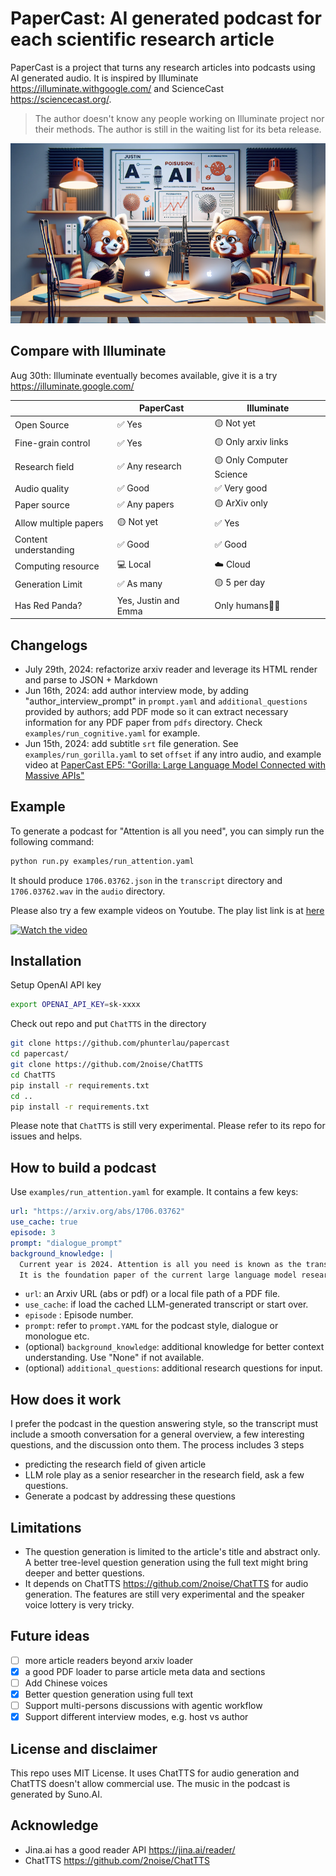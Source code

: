 # PaperCast: AI generated podcast for each scientific research article

PaperCast is a project that turns any research articles into podcasts using AI generated audio. It is inspired by Illuminate <https://illuminate.withgoogle.com/> and ScienceCast <https://sciencecast.org/>.

> The author doesn't know any people working on Illuminate project nor their methods. The author is still in the waiting list for its beta release.

![image](papercast.png)

## Compare with Illuminate

Aug 30th: Illuminate eventually becomes available, give it is a try <https://illuminate.google.com/>

|   | PaperCast  | Illuminate  |
|---|---|---|
| Open Source | ✅ Yes | 🟡 Not yet  |
| Fine-grain control | ✅ Yes  | 🟡 Only arxiv links  |
| Research field | ✅ Any research  | 🟡 Only Computer Science  |
| Audio quality | ✅ Good | ✅ Very good |
| Paper source | ✅ Any papers | 🟡 ArXiv only |
| Allow multiple papers  | 🟡 Not yet  | ✅ Yes  |
| Content understanding | ✅ Good | ✅ Good |
| Computing resource | 💻 Local | ☁️ Cloud |
| Generation Limit | ✅ As many | 🟡 5 per day |
| Has Red Panda? | Yes, Justin and Emma | Only humans🧑‍🎓 |


## Changelogs

* July 29th, 2024: refactorize arxiv reader and leverage its HTML render and parse to JSON + Markdown
* Jun 16th, 2024: add author interview mode, by adding "author_interview_prompt" in `prompt.yaml` and `additional_questions` provided by authors; add PDF mode so it can extract necessary information for any PDF paper from `pdfs` directory. Check `examples/run_cognitive.yaml` for example.
* Jun 15th, 2024: add subtitle `srt` file generation. See `examples/run_gorilla.yaml` to set `offset` if any intro audio, and example video at [PaperCast EP5: "Gorilla: Large Language Model Connected with Massive APIs"](https://www.youtube.com/watch?v=KH3SAbm14cI)

## Example

To generate a podcast for "Attention is all you need", you can simply run the following command:

```sh
python run.py examples/run_attention.yaml
```

It should produce `1706.03762.json` in the `transcript` directory and `1706.03762.wav` in the `audio` directory. 

Please also try a few example videos on Youtube. The play list link is at [here](https://www.youtube.com/watch?v=IpuUIDOfArY&list=PLdZH-mptYlBHSHV5Ij6AgRt577UlGKaGR)

[![Watch the video](https://img.youtube.com/vi/u6VHe1lJ94A/0.jpg)](https://youtu.be/u6VHe1lJ94A?si=7N3lT1akB1lAYLb8)


## Installation

Setup OpenAI API key

```sh
export OPENAI_API_KEY=sk-xxxx
```

Check out repo and put `ChatTTS` in the directory

```sh
git clone https://github.com/phunterlau/papercast
cd papercast/
git clone https://github.com/2noise/ChatTTS
cd ChatTTS
pip install -r requirements.txt
cd ..
pip install -r requirements.txt
```

Please note that `ChatTTS` is still very experimental. Please refer to its repo for issues and helps.

## How to build a podcast

Use `examples/run_attention.yaml` for example. It contains a few keys:

```YAML
url: "https://arxiv.org/abs/1706.03762"
use_cache: true
episode: 3
prompt: "dialogue_prompt"
background_knowledge: |
  Current year is 2024. Attention is all you need is known as the transformer paper published in 2017 by Google.
  It is the foundation paper of the current large language model research.
```

* `url`: an Arxiv URL (abs or pdf) or a local file path of a PDF file.
* `use_cache`: if load the cached LLM-generated transcript or start over.
* `episode` : Episode number.
* `prompt`: refer to `prompt.YAML` for the podcast style, dialogue or monologue etc.
* (optional) `background_knowledge`: additional knowledge for better context understanding. Use "None" if not available.
* (optional) `additional_questions`: additional research questions for input.

## How does it work

I prefer the podcast in the question answering style, so the transcript must include a smooth conversation for a general overview, a few interesting questions, and the discussion onto them. The process includes 3 steps

* predicting the research field of given article
* LLM role play as a senior researcher in the research field, ask a few questions.
* Generate a podcast by addressing these questions

## Limitations

* The question generation is limited to the article's title and abstract only. A better tree-level question generation using the full text might bring deeper and better questions.
* It depends on ChatTTS <https://github.com/2noise/ChatTTS> for audio generation. The features are still very experimental and the speaker voice lottery is very tricky.

## Future ideas

- [ ] more article readers beyond arxiv loader
- [x] a good PDF loader to parse article meta data and sections
- [ ] Add Chinese voices
- [x] Better question generation using full text
- [ ] Support multi-persons discussions with agentic workflow
- [x] Support different interview modes, e.g. host vs author

## License and disclaimer

This repo uses MIT License. It uses ChatTTS for audio generation and ChatTTS doesn't allow commercial use. The music in the podcast is generated by Suno.AI.

## Acknowledge

* Jina.ai has a good reader API <https://jina.ai/reader/>
* ChatTTS <https://github.com/2noise/ChatTTS>
